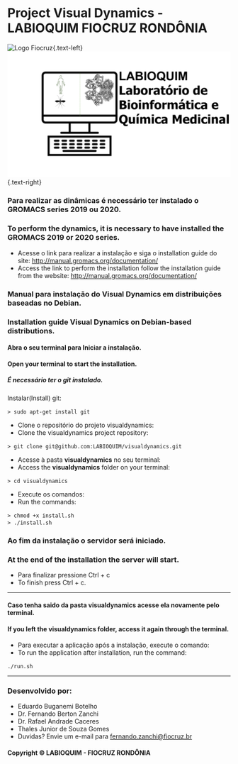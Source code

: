 # Project Visual Dynamics - LABIOQUIM FIOCRUZ RONDÔNIA
![Logo Fiocruz](fiocruz.png){.text-left}
![Logo Labioquim](labioquim.png){.text-right}
### Para realizar as dinâmicas é necessário ter instalado o GROMACS series 2019 ou 2020.
### To perform the dynamics, it is necessary to have installed the GROMACS 2019 or 2020 series.
- Acesse o link para realizar a instalação e siga o installation guide do site: <http://manual.gromacs.org/documentation/>
- Access the link to perform the installation follow the installation guide from the website: <http://manual.gromacs.org/documentation/>

### Manual para instalação do Visual Dynamics em distribuições baseadas no Debian.
### Installation guide Visual Dynamics on Debian-based distributions.

#### Abra o seu terminal para Iniciar a instalação.
#### Open your terminal to start the installation.

##### É necessário ter o git instalado. 
Instalar(Install) git: 
~~~Shell scripts 
> sudo apt-get install git
~~~
- Clone o repositório do projeto visualdynamics:
- Clone the visualdynamics project repository:
~~~Shell scripts
> git clone git@github.com:LABIOQUIM/visualdynamics.git
~~~
- Acesse à pasta **visualdynamics** no seu terminal:
- Access the **visualdynamics** folder on your terminal: 
~~~Shell scripts
> cd visualdynamics
~~~
- Execute os comandos:
- Run the commands:
~~~Shell scripts
> chmod +x install.sh
> ./install.sh
~~~

### Ao fim da instalação o servidor será iniciado.
### At the end of the installation the server will start.
- Para finalizar pressione Ctrl + c
- To finish press Ctrl + c.
________________________________________________________________________________________________________
#### Caso tenha saido da pasta visualdynamics acesse ela novamente pelo terminal.
#### If you left the visualdynamics folder, access it again through the terminal.
- Para executar a aplicação após a instalação, execute o comando:
- To run the application after installation, run the command:
~~~Shell scripts
./run.sh
~~~
________________________________________________________________________________________________________

### Desenvolvido por:
- Eduardo Buganemi Botelho
- Dr. Fernando Berton Zanchi
- Dr. Rafael Andrade Caceres
- Thales Junior de Souza Gomes
- Duvidas? Envie um e-mail para <fernando.zanchi@fiocruz.br>
#### Copyright © LABIOQUIM - FIOCRUZ RONDÔNIA